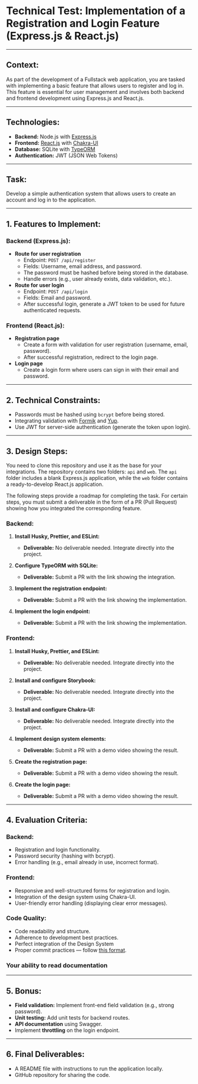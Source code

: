 # Technical Test: Implementation of a Registration and Login Feature (Express.js & React.js)

---

## **Context:**

As part of the development of a Fullstack web application, you are tasked with implementing a basic feature that allows users to register and log in. This feature is essential for user management and involves both backend and frontend development using Express.js and React.js.

---

## **Technologies:**

- **Backend:** Node.js with [Express.js](https://expressjs.com/)
- **Frontend:** [React.js](https://fr.react.dev/) with [Chakra-UI](https://chakra-ui.com/)
- **Database:** SQLite with [TypeORM](https://typeorm.io/)
- **Authentication:** JWT (JSON Web Tokens)

---

## **Task:**

Develop a simple authentication system that allows users to create an account and log in to the application.

---

## **1. Features to Implement:**

### **Backend (Express.js):**

- **Route for user registration**
  - Endpoint: `POST /api/register`
  - Fields: Username, email address, and password.
  - The password must be hashed before being stored in the database.
  - Handle errors (e.g., user already exists, data validation, etc.).
- **Route for user login**
  - Endpoint: `POST /api/login`
  - Fields: Email and password.
  - After successful login, generate a JWT token to be used for future authenticated requests.

### **Frontend (React.js):**

- **Registration page**
  - Create a form with validation for user registration (username, email, password).
  - After successful registration, redirect to the login page.
- **Login page**
  - Create a login form where users can sign in with their email and password.

---

## **2. Technical Constraints:**

- Passwords must be hashed using `bcrypt` before being stored.
- Integrating validation with [Formik](https://formik.org/) and [Yup](https://www.npmjs.com/package/yup/v/1.0.0-alpha.3).
- Use JWT for server-side authentication (generate the token upon login).

---

## **3. Design Steps:**

You need to clone this repository and use it as the base for your integrations. The repository contains two folders: `api` and `web`. The `api` folder includes a blank Express.js application, while the `web` folder contains a ready-to-develop React.js application.

The following steps provide a roadmap for completing the task. For certain steps, you must submit a deliverable in the form of a PR (Pull Request) showing how you integrated the corresponding feature.

### **Backend:**

1. **Install Husky, Prettier, and ESLint:**

   - **Deliverable:** No deliverable needed. Integrate directly into the project.

2. **Configure TypeORM with SQLite:**

   - **Deliverable:** Submit a PR with the link showing the integration.

3. **Implement the registration endpoint:**

   - **Deliverable:** Submit a PR with the link showing the implementation.

4. **Implement the login endpoint:**
   - **Deliverable:** Submit a PR with the link showing the implementation.

### **Frontend:**

1. **Install Husky, Prettier, and ESLint:**

   - **Deliverable:** No deliverable needed. Integrate directly into the project.

2. **Install and configure Storybook:**

   - **Deliverable:** No deliverable needed. Integrate directly into the project.

3. **Install and configure Chakra-UI:**

   - **Deliverable:** No deliverable needed. Integrate directly into the project.

4. **Implement design system elements:**

   - **Deliverable:** Submit a PR with a demo video showing the result.

5. **Create the registration page:**

   - **Deliverable:** Submit a PR with a demo video showing the result.

6. **Create the login page:**
   - **Deliverable:** Submit a PR with a demo video showing the result.

---

## **4. Evaluation Criteria:**

### **Backend:**

- Registration and login functionality.
- Password security (hashing with bcrypt).
- Error handling (e.g., email already in use, incorrect format).

### **Frontend:**

- Responsive and well-structured forms for registration and login.
- Integration of the design system using Chakra-UI.
- User-friendly error handling (displaying clear error messages).

### **Code Quality:**

- Code readability and structure.
- Adherence to development best practices.
- Perfect integration of the Design System
- Proper commit practices — follow [this format](https://lazonedev.github.io/lazone-training-path-docs/docs/tutorial-basics/git/git-conventional-commit-rules).

### **Your ability to read documentation**

---

## **5. Bonus:**

- **Field validation:** Implement front-end field validation (e.g., strong password).
- **Unit testing:** Add unit tests for backend routes.
- **API documentation** using Swagger.
- Implement **throttling** on the login endpoint.

---

## **6. Final Deliverables:**

- A README file with instructions to run the application locally.
- GitHub repository for sharing the code.
